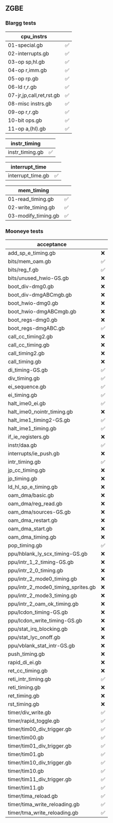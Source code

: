 ## ZGBE

### Blargg tests

|cpu_instrs||
|-|-|
|01-special.gb|✅|
|02-interrupts.gb|✅|
|03-op sp,hl.gb|✅|
|04-op r,imm.gb|✅|
|05-op rp.gb|✅|
|06-ld r,r.gb|✅|
|07-jr,jp,call,ret,rst.gb|✅|
|08-misc instrs.gb|✅|
|09-op r,r.gb|✅|
|10-bit ops.gb|✅|
|11-op a,(hl).gb|✅|

|instr_timing||
|-|-|
|instr_timing.gb|✅|

|interrupt_time||
|-|-|
|interrupt_time.gb|✅|

|mem_timing||
|-|-|
|01-read_timing.gb|✅|
|02-write_timing.gb|✅|
|03-modify_timing.gb|✅|


### Mooneye tests

|acceptance||
|-|-|
|add_sp_e_timing.gb|❌|
|bits/mem_oam.gb|✅|
|bits/reg_f.gb|✅|
|bits/unused_hwio-GS.gb|❌|
|boot_div-dmg0.gb|❌|
|boot_div-dmgABCmgb.gb|❌|
|boot_hwio-dmg0.gb|❌|
|boot_hwio-dmgABCmgb.gb|❌|
|boot_regs-dmg0.gb|❌|
|boot_regs-dmgABC.gb|✅|
|call_cc_timing2.gb|❌|
|call_cc_timing.gb|❌|
|call_timing2.gb|❌|
|call_timing.gb|❌|
|di_timing-GS.gb|✅|
|div_timing.gb|✅|
|ei_sequence.gb|✅|
|ei_timing.gb|✅|
|halt_ime0_ei.gb|✅|
|halt_ime0_nointr_timing.gb|❌|
|halt_ime1_timing2-GS.gb|✅|
|halt_ime1_timing.gb|✅|
|if_ie_registers.gb|❌|
|instr/daa.gb|✅|
|interrupts/ie_push.gb|❌|
|intr_timing.gb|✅|
|jp_cc_timing.gb|❌|
|jp_timing.gb|❌|
|ld_hl_sp_e_timing.gb|❌|
|oam_dma/basic.gb|❌|
|oam_dma/reg_read.gb|❌|
|oam_dma/sources-GS.gb|❌|
|oam_dma_restart.gb|❌|
|oam_dma_start.gb|❌|
|oam_dma_timing.gb|❌|
|pop_timing.gb|✅|
|ppu/hblank_ly_scx_timing-GS.gb|❌|
|ppu/intr_1_2_timing-GS.gb|❌|
|ppu/intr_2_0_timing.gb|❌|
|ppu/intr_2_mode0_timing.gb|❌|
|ppu/intr_2_mode0_timing_sprites.gb|❌|
|ppu/intr_2_mode3_timing.gb|❌|
|ppu/intr_2_oam_ok_timing.gb|❌|
|ppu/lcdon_timing-GS.gb|❌|
|ppu/lcdon_write_timing-GS.gb|❌|
|ppu/stat_irq_blocking.gb|❌|
|ppu/stat_lyc_onoff.gb|❌|
|ppu/vblank_stat_intr-GS.gb|❌|
|push_timing.gb|❌|
|rapid_di_ei.gb|❌|
|ret_cc_timing.gb|❌|
|reti_intr_timing.gb|✅|
|reti_timing.gb|❌|
|ret_timing.gb|❌|
|rst_timing.gb|❌|
|timer/div_write.gb|✅|
|timer/rapid_toggle.gb|✅|
|timer/tim00_div_trigger.gb|✅|
|timer/tim00.gb|✅|
|timer/tim01_div_trigger.gb|✅|
|timer/tim01.gb|✅|
|timer/tim10_div_trigger.gb|✅|
|timer/tim10.gb|✅|
|timer/tim11_div_trigger.gb|✅|
|timer/tim11.gb|✅|
|timer/tima_reload.gb|✅|
|timer/tima_write_reloading.gb|✅|
|timer/tma_write_reloading.gb|✅|
